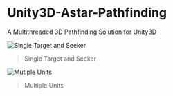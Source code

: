 # Unity3D-Astar-Pathfinding
 A Multithreaded 3D Pathfinding Solution for Unity3D


![Single Target and Seeker](https://media.giphy.com/media/J3FT2SupD6GeVUtwHl/giphy.gif)

>  Single Target and Seeker

![Mutiple Units](https://media.giphy.com/media/WRjFoFmEdYul4f4z1J/giphy.gif) 

>  Multiple Units
